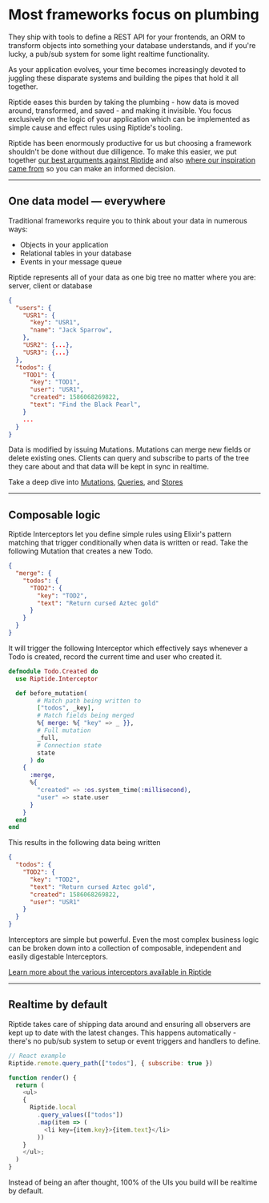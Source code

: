 # Most frameworks focus on plumbing

They ship with tools to define a REST API for your frontends, an ORM to transform objects into something your database understands, and if you're lucky, a pub/sub system for some light realtime functionality.

As your application evolves, your time becomes increasingly devoted to juggling these disparate systems and building the pipes that hold it all together.

Riptide eases this burden by taking the plumbing - how data is moved around, transformed, and saved - and making it invisible. You focus exclusively on the logic of your application which can be implemented as simple cause and effect rules using Riptide's tooling.

Riptide has been enormously productive for us but choosing a framework shouldn't be done without due dilligence. To make this easier, we put together [our best arguments against Riptide](/docs/caveats) and also [where our inspiration came from](/docs/inspiration) so you can make an informed decision.

---

## One data model — everywhere

Traditional frameworks require you to think about your data in numerous ways:

- Objects in your application
- Relational tables in your database
- Events in your message queue

Riptide represents all of your data as one big tree no matter where you are: server, client or database

```json
{
  "users": {
    "USR1": {
      "key": "USR1",
      "name": "Jack Sparrow",
    },
    "USR2": {...},
    "USR3": {...}
  },
  "todos": {
    "TOD1": {
      "key": "TOD1",
      "user": "USR1",
      "created": 1586068269822,
      "text": "Find the Black Pearl",
    }
    ...
  }
}
```

Data is modified by issuing Mutations. Mutations can merge new fields or delete existing ones. Clients can query and subscribe to parts of the tree they care about and that data will be kept in sync in realtime.

Take a deep dive into [Mutations](/mutations), [Queries](/queries), and [Stores](/stores)

---

## Composable logic

Riptide Interceptors let you define simple rules using Elixir's pattern matching that trigger conditionally when data is written or read. Take the following Mutation that creates a new Todo.

```json
{
  "merge": {
    "todos": {
      "TOD2": {
        "key": "TOD2",
        "text": "Return cursed Aztec gold"
      }
    }
  }
}
```

It will trigger the following Interceptor which effectively says whenever a Todo is created, record the current time and user who created it.

```elixir
defmodule Todo.Created do
  use Riptide.Interceptor

  def before_mutation(
        # Match path being written to
        ["todos", _key],
        # Match fields being merged
        %{ merge: %{ "key" => _ }},
        # Full mutation
        _full,
        # Connection state
        state
      ) do
    {
      :merge,
      %{
        "created" => :os.system_time(:millisecond),
        "user" => state.user
      }
    }
  end
end
```

This results in the following data being written

```json
{
  "todos": {
    "TOD2": {
      "key": "TOD2",
      "text": "Return cursed Aztec gold",
      "created": 1586068269822,
      "user": "USR1"
    }
  }
}
```

Interceptors are simple but powerful. Even the most complex business logic can be broken down into a collection of composable, independent and easily digestable Interceptors.

[Learn more about the various interceptors available in Riptide](/interceptors)

---

## Realtime by default

Riptide takes care of shipping data around and ensuring all observers are kept up to date with the latest changes. This happens automatically - there's no pub/sub system to setup or event triggers and handlers to define.

```javascript
// React example
Riptide.remote.query_path(["todos"], { subscribe: true })

function render() {
  return (
    <ul>
    {
      Riptide.local
        .query_values(["todos"])
        .map(item => (
          <li key={item.key}>{item.text}</li>
        ))
    }
    </ul>;
  )
}
```

Instead of being an after thought, 100% of the UIs you build will be realtime by default.
